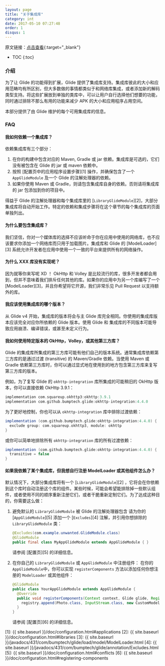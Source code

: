 ```yaml
---
layout: page
title: "关于集成库"
category: int
date: 2017-05-10 07:27:48
order: 1
disqus: 1
---
```


原文链接：[点击查看](http://bumptech.github.io/glide/int/about.html){:target="_blank"}

* TOC
{:toc}

### 介绍
为了让 Glide 的功能得到扩展，Glide 提供了集成库支持。集成库彼此的大小和应用范畴均有所区别，但大多数做的事情都类似于和网络库集成，或者添加新的解码类型支持。将这些扩展放到单独的类库中，可以让用户自行选择他们想要的功能，同时通过排除不那么有用的功能来减少 APK 的大小和应用程序占用空间。

本部分提供了由 Glide 维护的每个可用集成库的信息。

### FAQ

#### 我如何依赖一个集成库？
依赖集成库有三个部分：
1. 在你的构建中包含对应的 Maven, Gradle 或 jar 依赖。集成库是可选的，它们没有被包含在 Glide 的 jar 或 maven 依赖中。
2. 按照 [配置页中的应用程序设置步骤][1] 操作，并确保包含了一个 ``AppGlideModule`` 及一个 Glide 的注解处理器的依赖。
3. 如果你使用 Maven 或 Gradle，则请包含集成库自身的依赖。否则请将集成库的 jar 包添加到你的项目中。

得益于 Glide 的注解处理器和每个集成库里的 [``LibraryGlideModule``][2]，大部分集成库将自动开始工作。特定的依赖和集成步骤将在这个章节的每个集成库的页面单独列出。

#### 为什么要包含集成库？

我们坚信，你对一个媒体库的选择不应该听命于你在应用中使用的网络库，也不应该要求你添加一个网络库而只用于加载图片。集成库和 Glide 的 [ModelLoader][3] 系统允许开发者在应用中使用一个一致的平台来提供所有的网络操作。

#### 为什么 XXX 库没有实现呢？
因为就等你来写呢 XD ！ OkHttp 和 Volley 是比较流行的库，很多开发者都会用到，但并不意味着我们排斥任何其他的库。如果你的应用中为另一个库编写了一个 [ModelLoader][3]，并且你希望将它开源，我们非常乐见 Pull Request 以支持额外的库。

#### 我应该使用集成库的哪个版本？
从 Glide v4 开始，集成库的版本将会与主 Glide 库完全相同。你使用的集成库版本应该完全对应你所依赖的 Glide 版本。使用 Glide 和 集成库的不同版本可能导致应用崩溃、编译错误，或甚至未定义行为。

#### 我如何使用特定版本的 OkHttp，Volley，或其他第三方库？
Glide 的集成库所集成的第三方库可能有他们自己的版本系统。通常集成库依赖第三方库的是通过过渡 (transitive) 的 Maven/Gradle 依赖。当使用 Maven 或 Gradle 依赖第三方库时，你可以通过显式地在使用到的地方包含第三方库来复写第三方库的版本。

例如，为了复写 Glide 的 ``okhttp-integration`` 库所集成的可能稍旧的 OkHttp 版本，你可以直接依赖 OkHttp 3.9.1：

```groovy
implementation com.squareup.okhttp3:okhttp:3.9.1
implementation com.github.bumptech.glide:okhttp-integration:4.4.0
```

为了更好地控制，你也可以从 ``okhttp-integration`` 库中排除过渡依赖：

```groovy
implementation (com.github.bumptech.glide:okhttp-integration:4.4.0) {
  exclude group: com.squareup.okhttp3, module: okhttp
}
```

或你可以简单地排除所有 ``okhttp-integration`` 库的所有过渡依赖：

```groovy
implementation (com.github.bumptech.glide:okhttp-integration:4.4.0) {
  transitive = false
}
```

#### 如果我依赖了某个集成库，但我想自行注册 ModelLoader 或其他组件怎么办？

默认情况下，大部分集成库将有一个 [``LibraryGlideModule``][2] ，它将会在你依赖到这个库时自动注册这个库的组件。某些时候，可能会希望能排除掉一些默认组件，或者使用不同的顺序重新注册它们，或者干脆重新定制它们。为了达成这种目的，你需要这么做：

1. 避免默认的 ``LibraryGlideModule`` 被 Glide 的注解处理器包含
    请为你的 [``AppGlideModule``][5] 添加一个 [``Excludes``][4] 注解，并引用你想排除的 ``LibraryGlideModule`` 类：
   
   ```java
   @Excludes(com.example.unwanted.GlideModule.class)
   @GlideModule
   public final class MyAppGlideModule extends AppGlideModule { }
   ```
   
   请参阅 [配置页][5] 的详细信息。

2. 在你自己的 ``LibraryGlideModule`` 或 ``AppGlideModule`` 中注册组件：
    在你的 ``AppGlideModule``中，你可以实现 ``registerComponents`` 方法以添加任何你想注册的 ``ModelLoader`` 或其他组件：
    
   ```java
   @GlideModule
   public class YourAppGlideModule extends AppGlideModule {
     @Override
     public void registerComponents(Context context, Glide glide, Registry registry) {
       registry.append(Photo.class, InputStream.class, new CustomModelLoader.Factory());
     }
   }
   ```

   请参阅 [配置页][6] 的详细信息。

[1]: {{ site.baseurl }}/doc/configuration.html#applications
[2]: {{ site.baseurl }}/doc/configuration.html#libraries
[3]: {{ site.baseurl }}/javadocs/431/com/bumptech/glide/load/model/ModelLoader.html
[4]: {{ site.baseurl }}/javadocs/431/com/bumptech/glide/annotation/Excludes.html
[5]: {{ site.baseurl }}/doc/configuration.html#conflicts
[6]: {{ site.baseurl }}/doc/configuration.html#registering-components
